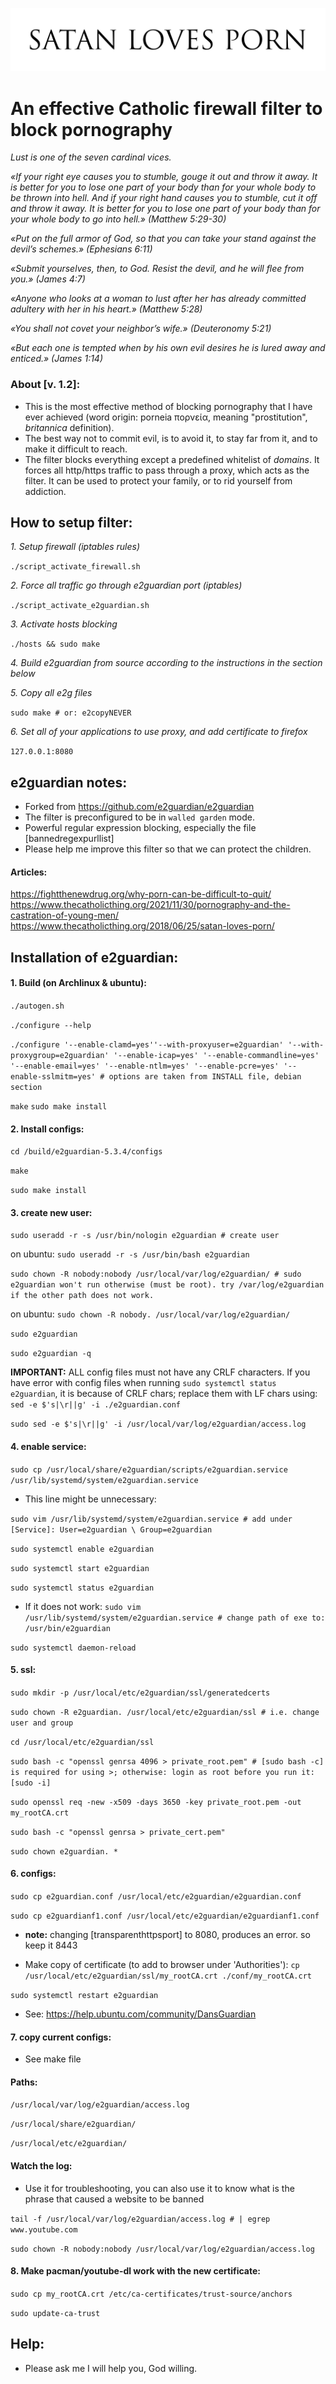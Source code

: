 ![SatanLovesP](SatanLovesP.png "SatanLovesP")

# An effective Catholic firewall filter to block pornography

*Lust is one of the seven cardinal vices.*

*«If your right eye causes you to stumble, gouge it out and throw it away. It is better for you to lose one part of your body than for your whole body to be thrown into hell. And if your right hand causes you to stumble, cut it off and throw it away. It is better for you to lose one part of your body than for your whole body to go into hell.» (Matthew 5:29-30)*

*«Put on the full armor of God, so that you can take your stand against the devil’s schemes.» (Ephesians 6:11)*

*«Submit yourselves, then, to God. Resist the devil, and he will flee from you.» (James 4:7)*

*«Anyone who looks at a woman to lust after her has already committed adultery with her in his heart.» (Matthew 5:28)*

*«You shall not covet your neighbor’s wife.» (Deuteronomy 5:21)*

*«But each one is tempted when by his own evil desires he is lured away and enticed.» (James 1:14)*

### About [v. 1.2]:
- This is the most effective method of blocking pornography that I have ever achieved (word origin: porneia πορνεία, meaning "prostitution", _britannica_ definition).
- The best way not to commit evil, is to avoid it, to stay far from it, and to make it difficult to reach.
- The filter blocks everything except a predefined whitelist of _domains_. It forces all http/https traffic to pass through a proxy, which acts as the filter. It can be used to protect your family, or to rid yourself from addiction.

## How to setup filter:
*1. Setup firewall (iptables rules)*

`./script_activate_firewall.sh`

*2. Force all traffic go through e2guardian port (iptables)*

`./script_activate_e2guardian.sh`

*3. Activate hosts blocking*

`./hosts && sudo make`

*4. Build e2guardian from source according to the instructions in the section below*

*5. Copy all e2g files*

`sudo make # or: e2copyNEVER`

*6. Set all of your applications to use proxy, and add certificate to firefox*

`127.0.0.1:8080`

## e2guardian notes:
- Forked from https://github.com/e2guardian/e2guardian
- The filter is preconfigured to be in ` walled garden ` mode.
- Powerful regular expression blocking, especially the file [bannedregexpurllist]
- Please help me improve this filter so that we can protect the children.

#### Articles:
https://fightthenewdrug.org/why-porn-can-be-difficult-to-quit/
https://www.thecatholicthing.org/2021/11/30/pornography-and-the-castration-of-young-men/
https://www.thecatholicthing.org/2018/06/25/satan-loves-porn/

## Installation of e2guardian:

#### 1. Build (on Archlinux & ubuntu):
`./autogen.sh`

`./configure --help`

`./configure '--enable-clamd=yes''--with-proxyuser=e2guardian' '--with-proxygroup=e2guardian' '--enable-icap=yes' '--enable-commandline=yes' '--enable-email=yes' '--enable-ntlm=yes' '--enable-pcre=yes' '--enable-sslmitm=yes' # options are taken from INSTALL file, debian section`

`make`
`sudo make install`

#### 2. Install configs:
`cd /build/e2guardian-5.3.4/configs`

`make`

`sudo make install`

#### 3. create new user:
`sudo useradd -r -s /usr/bin/nologin e2guardian # create user`

on ubuntu: `sudo useradd -r -s /usr/bin/bash e2guardian`

`sudo chown -R nobody:nobody /usr/local/var/log/e2guardian/ # sudo e2guardian won't run otherwise (must be root). try /var/log/e2guardian if the other path does not work.`

on ubuntu: `sudo chown -R nobody. /usr/local/var/log/e2guardian/`

`sudo e2guardian`

`sudo e2guardian -q`

**IMPORTANT:** ALL config files must not have any CRLF characters.
If you have error with config files when running `sudo systemctl status e2guardian`, it is because of CRLF chars; replace them with LF chars using: `sed -e $'s|\r||g' -i ./e2guardian.conf`

`sudo sed -e $'s|\r||g' -i /usr/local/var/log/e2guardian/access.log`

#### 4. enable service:
`sudo cp /usr/local/share/e2guardian/scripts/e2guardian.service /usr/lib/systemd/system/e2guardian.service`

- This line might be unnecessary:

`sudo vim /usr/lib/systemd/system/e2guardian.service # add under [Service]: User=e2guardian \ Group=e2guardian`

`sudo systemctl enable e2guardian`

`sudo systemctl start e2guardian`

`sudo systemctl status e2guardian`

- If it does not work:
`sudo vim /usr/lib/systemd/system/e2guardian.service # change path of exe to: /usr/bin/e2guardian`

`sudo systemctl daemon-reload`

#### 5. ssl:
`sudo mkdir -p /usr/local/etc/e2guardian/ssl/generatedcerts`

`sudo chown -R e2guardian. /usr/local/etc/e2guardian/ssl # i.e. change user and group`

`cd /usr/local/etc/e2guardian/ssl`

`sudo bash -c "openssl genrsa 4096 > private_root.pem" # [sudo bash -c] is required for using >; otherwise: login as root before you run it: [sudo -i]`

`sudo openssl req -new -x509 -days 3650 -key private_root.pem -out my_rootCA.crt`

`sudo bash -c "openssl genrsa > private_cert.pem"`

`sudo chown e2guardian. *`

#### 6. configs:
`sudo cp e2guardian.conf /usr/local/etc/e2guardian/e2guardian.conf`

`sudo cp e2guardianf1.conf /usr/local/etc/e2guardian/e2guardianf1.conf`

- **note:** changing [transparenthttpsport] to 8080, produces an error. so keep it 8443

- Make copy of certificate (to add to browser under 'Authorities'):
`cp /usr/local/etc/e2guardian/ssl/my_rootCA.crt ./conf/my_rootCA.crt`

`sudo systemctl restart e2guardian`

- See:
https://help.ubuntu.com/community/DansGuardian

#### 7. copy current configs:
- See make file

#### Paths:
`/usr/local/var/log/e2guardian/access.log`

`/usr/local/share/e2guardian/`

`/usr/local/etc/e2guardian/`

#### Watch the log:
- Use it for troubleshooting, you can also use it to know what is the phrase that caused a website to be banned

`tail -f /usr/local/var/log/e2guardian/access.log # | egrep www.youtube.com`

`sudo chown -R nobody:nobody /usr/local/var/log/e2guardian/access.log`

#### 8. Make pacman/youtube-dl work with the new certificate:
`sudo cp my_rootCA.crt /etc/ca-certificates/trust-source/anchors`

`sudo update-ca-trust`

## Help:
- Please ask me I will help you, God willing.

